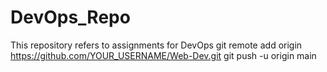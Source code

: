 # DevOps_Repo
This repository refers to assignments for DevOps
git remote add origin https://github.com/YOUR_USERNAME/Web-Dev.git
git push -u origin main

